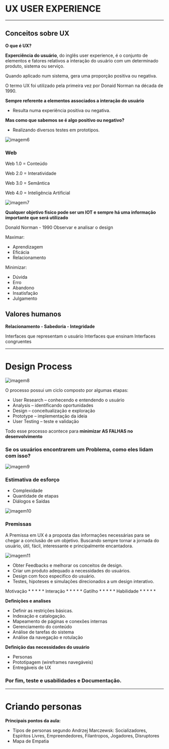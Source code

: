 # UX USER EXPERIENCE
---
## Conceitos sobre UX

**O que é UX?**

**Experciência do usuário**, do inglês user experience, é o conjunto de elementos e fatores relativos a interação do usuário com um determinado produto, sistema ou serviço.

Quando aplicado num sistema, gera uma proporção positiva ou negativa.

O termo UX foi utilizado pela primeira vez por Donaid Norman na década de 1990.

**Sempre referente a elementos associados a interação do usuário**

- Resulta numa experiência positiva ou negativa.

**Mas como que sabemos se é algo positivo ou negativo?**

- Realizando diversos testes em prototipos.

![imagem6](src/img/imagem6.png)

### Web

Web 1.0 = Conteúdo 

Web 2.0 = Interatividade 

Web 3.0 = Semântica 

Web 4.0 = Inteligência Artificial 

![imagem7](src/img/imagem7.png)

**Qualquer objetivo fisico pode ser um IOT e sempre há uma informação importante que será utilizado**

Donald Norman - 1990 
Observar e analisar o design

Maximar:
- Aprendizagem 
- Eficácia 
- Relacionamento

Minimizar:
- Dúvida
- Erro
- Abandono 
- Insatisfação
- Julgamento
  

## Valores humanos 

**Relacionamento - Sabedoria - Integridade**

Interfaces que representam o usuário 
Interfaces que ensinam 
Interfaces congruentes

---

# Design Process

![imagem8](src/img/imagem8.png)

O processo possui um ciclo composto por algumas etapas:

- User Research – conhecendo e entendendo o usuário
- Analysis – identificando oportunidades
- Design – conceitualização e exploração
- Prototype – implementação da ideia
- User Testing – teste e validação

Todo esse processo acontece para **minimizar AS FALHAS no desenvolvimento**

### Se os usuários encontrarem um Problema, como eles lidam com isso?

![imagem9](src/img/imagem9.png)

### Estimativa de esforço 

- Complexidade 
- Quantidade de etapas
- Diálogos e Saídas 

![imagem10](src/img/imagem10.png)


### Premissas

A Premissa em UX é a proposta das informações necessárias para se chegar a conclusão de um objetivo. Buscando sempre tornar a jornada do usuário, útil, fácil, interessante e principalmente encantadora.

![imagem11](src/img/imagem11.png)

- Obter Feedbacks e melhorar os conceitos de design.
- Criar um produto adequado a necessidades do usuários.
- Design com foco especifico do usuário.
- Testes, hipoteses e simulações direcionados a um design interativo. 
  
Motivação * * * * *
Interação * * * * *
Gatilho * * * * *
Habilidade * * * * *

**Definições e analises**

- Definir as restrições básicas.
- Indexação e catalogação.
- Mapeamento de páginas e conexões internas
- Gerenciamento do conteúdo 
- Análise de tarefas do sistema
- Análise da navegação e rotulação

**Definição das necessidades do usuário**

- Personas
- Prototipagem (wireframes navegáveis)
- Entregáveis de UX

### Por fim, teste e usabilidades e Documentação.

---

# Criando personas 

**Principais pontos da aula:**

- Tipos de personas segundo Andrzej Marczewsk: Socializadores, Espíritos Livres, Empreendedores, Filantropos, Jogadores, Disruptores
- Mapa de Empatia
